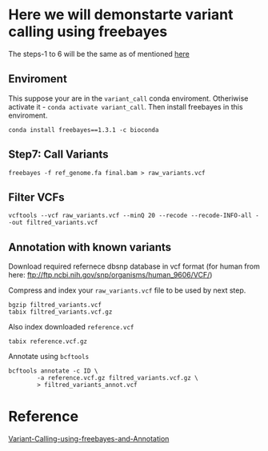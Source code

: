 # Here we will demonstarte variant calling using freebayes
The steps-1 to 6 will be the same as of mentioned [here](https://github.com/sk-sahu/notebooks/blob/master/vartiant_call.md)

## Enviroment
This suppose your are in the `variant_call` conda enviroment. Otheriwise activate it - `conda activate variant_call`.
Then install freebayes in this enviroment.
```
conda install freebayes==1.3.1 -c bioconda
```

## Step7: Call Variants
```
freebayes -f ref_genome.fa final.bam > raw_variants.vcf
```

## Filter VCFs
```
vcftools --vcf raw_variants.vcf --minQ 20 --recode --recode-INFO-all --out filtred_variants.vcf
```

## Annotation with known variants
Download required refernece dbsnp database in vcf format (for human from  here: ftp://ftp.ncbi.nih.gov/snp/organisms/human_9606/VCF/)

Compress and index your `raw_variants.vcf` file to be used by next step.
```
bgzip filtred_variants.vcf 
tabix filtred_variants.vcf.gz
```
Also index downloaded `reference.vcf`
```
tabix reference.vcf.gz
```
Annotate using `bcftools`
```
bcftools annotate -c ID \
        -a reference.vcf.gz filtred_variants.vcf.gz \
        > filtred_variants_annot.vcf
```


# Reference
[Variant-Calling-using-freebayes-and-Annotation](https://github.com/CBC-UCONN/Variant-Calling-using-freebayes-and-Annotation)